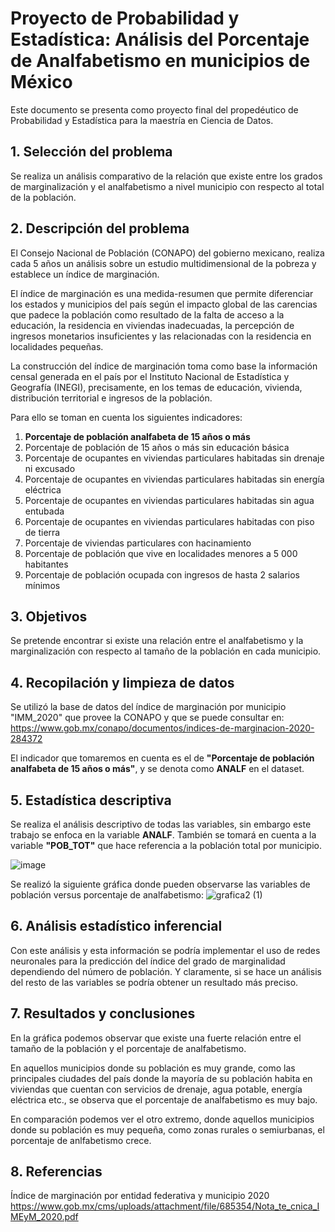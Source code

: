 # Proyecto de Probabilidad y Estadística: Análisis del Porcentaje de Analfabetismo en municipios de México

Este documento se presenta como proyecto final del propedéutico de Probabilidad y Estadística para la maestría en Ciencia de Datos.



## 1. Selección del problema

Se realiza un análisis comparativo de la relación que existe entre los grados de marginalización y el analfabetismo a nivel municipio con respecto al total de la población.

## 2. Descripción del problema

El Consejo Nacional de Población (CONAPO) del gobierno mexicano, realiza cada 5 años un análisis sobre un estudio multidimensional de la pobreza y establece un índice de marginación.

El índice de marginación es una medida-resumen que permite diferenciar los estados
y municipios del país según el impacto global de las carencias que padece la población como
resultado de la falta de acceso a la educación, la residencia en viviendas inadecuadas, la
percepción de ingresos monetarios insuficientes y las relacionadas con la residencia en
localidades pequeñas.

La construcción del índice de marginación toma como base la información censal
generada en el país por el Instituto Nacional de Estadística y Geografía (INEGI), precisamente,
en los temas de educación, vivienda, distribución territorial e ingresos de la población.

Para ello se toman en cuenta los siguientes indicadores:
1. **Porcentaje de población analfabeta de 15 años o más**
2. Porcentaje de población de 15 años o más sin educación básica
3. Porcentaje de ocupantes en viviendas particulares habitadas sin drenaje ni excusado
4. Porcentaje de ocupantes en viviendas particulares habitadas sin energía eléctrica
5. Porcentaje de ocupantes en viviendas particulares habitadas sin agua entubada
6. Porcentaje de ocupantes en viviendas particulares habitadas con piso de tierra
7. Porcentaje de viviendas particulares con hacinamiento
8. Porcentaje de población que vive en localidades menores a 5 000 habitantes
9. Porcentaje de población ocupada con ingresos de hasta 2 salarios mínimos


## 3.	Objetivos

Se pretende encontrar si existe una relación entre el analfabetismo y la marginalización con respecto al tamaño de la población en cada municipio.


## 4.	Recopilación y limpieza de datos

Se utilizó la base de datos del índice de marginación por municipio "IMM_2020" que provee la CONAPO y que se puede consultar en: https://www.gob.mx/conapo/documentos/indices-de-marginacion-2020-284372

El indicador que tomaremos en cuenta es el de **"Porcentaje de población analfabeta de 15 años o más"**, y se denota como **ANALF** en el dataset.


## 5.	Estadística descriptiva

Se realiza el análisis descriptivo de todas las variables, sin embargo este trabajo se enfoca en la variable **ANALF**. También se tomará en cuenta a la variable **"POB_TOT"** que hace referencia a la población total por municipio. 


![image](https://github.com/jrivera15/MCD/assets/5826577/b31b6551-25d3-42d9-8f81-3b4fd63bbb6e)

Se realizó la siguiente gráfica donde pueden observarse las variables de población versus porcentaje de analfabetismo:
![grafica2 (1)](https://github.com/jrivera15/MCD/assets/5826577/7929bf93-7f3b-4a2a-8a54-76c60334af40)


## 6.	Análisis estadístico inferencial

Con este análisis y esta información se podría implementar el uso de redes neuronales para la predicción del índice del grado de marginalidad dependiendo del número de población. Y claramente, si se hace un análisis del resto de las variables se podría obtener un resultado más preciso. 

## 7. Resultados y conclusiones

En la gráfica podemos observar que existe una fuerte relación entre el tamaño de la población y el porcentaje de analfabetismo. 

En aquellos municipios donde su población es muy grande, como  las principales ciudades del país donde la mayoría de su población habita en viviendas que cuentan con servicios de drenaje, agua potable, energía eléctrica etc., se observa que el porcentaje de analfabetismo es muy bajo. 

En comparación podemos ver el otro extremo, donde aquellos municipios donde su población es muy pequeña, como zonas rurales o semiurbanas, el porcentaje de anlfabetismo crece.


## 8. Referencias

Índice de marginación por entidad federativa y municipio 2020
https://www.gob.mx/cms/uploads/attachment/file/685354/Nota_te_cnica_IMEyM_2020.pdf









